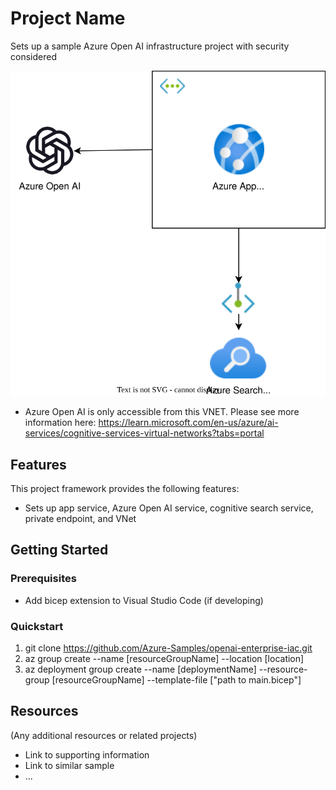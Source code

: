 # Project Name

Sets up a sample Azure Open AI infrastructure project with security considered

![image](openaidiagram.svg)

- Azure Open AI is only accessible from this VNET. Please see more information here: https://learn.microsoft.com/en-us/azure/ai-services/cognitive-services-virtual-networks?tabs=portal

## Features

This project framework provides the following features:

- Sets up app service, Azure Open AI service, cognitive search service, private endpoint, and VNet

## Getting Started

### Prerequisites

- Add bicep extension to Visual Studio Code (if developing)

### Quickstart

1. git clone https://github.com/Azure-Samples/openai-enterprise-iac.git
2. az group create --name [resourceGroupName] --location [location]
3. az deployment group create --name [deploymentName] --resource-group [resourceGroupName] --template-file ["path to main.bicep"]

## Resources

(Any additional resources or related projects)

- Link to supporting information
- Link to similar sample
- ...
